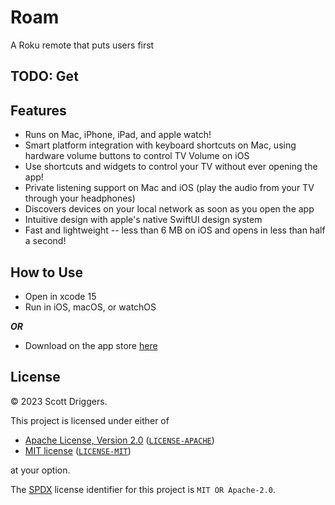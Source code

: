 # Roam

A Roku remote that puts users first

## TODO: Get 

## Features

- Runs on Mac, iPhone, iPad, and apple watch!
- Smart platform integration with keyboard shortcuts on Mac, using hardware volume buttons to control TV Volume on iOS
- Use shortcuts and widgets to control your TV without ever opening the app!
- Private listening support on Mac and iOS (play the audio from your TV through your headphones)
- Discovers devices on your local network as soon as you open the app
- Intuitive design with apple's native SwiftUI design system
- Fast and lightweight -- less than 6 MB on iOS and opens in less than half a second!

## How to Use

- Open in xcode 15
- Run in iOS, macOS, or watchOS

**_OR_**

- Download on the app store [here](https://apps.apple.com/us/app/roam/6469834197)

## License

&copy; 2023 Scott Driggers.

This project is licensed under either of

- [Apache License, Version 2.0](https://www.apache.org/licenses/LICENSE-2.0) ([`LICENSE-APACHE`](LICENSE-APACHE))
- [MIT license](https://opensource.org/licenses/MIT) ([`LICENSE-MIT`](LICENSE-MIT))

at your option.

The [SPDX](https://spdx.dev) license identifier for this project is `MIT OR Apache-2.0`.
